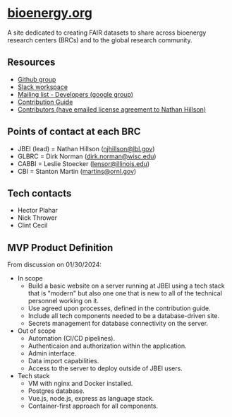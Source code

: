 # [bioenergy.org](https://bioenergy.org/)
A site dedicated to creating FAIR datasets to share across bioenergy research centers (BRCs) and to the global research community.

## Resources
- [Github group](https://github.com/bioenergy-research-centers)
- [Slack workspace](https://join.slack.com/t/cross-brc/shared_invite/zt-2a6ibcqpy-mEIh6dFEA0X07WM~KRSz4w)
- [Mailing list - Developers (google group)](dev@bioenergy.org)
- [Contribution Guide](CONTRIBUTING.md)
- [Contributors (have emailed license agreement to Nathan Hillson)](CONTRIBUTING.txt)

## Points of contact at each BRC
- JBEI (lead) = Nathan Hillson (njhillson@lbl.gov)
- GLBRC = Dirk Norman (dirk.norman@wisc.edu)
- CABBI = Leslie Stoecker (lensor@illinois.edu)
- CBI = Stanton Martin (martins@ornl.gov)

## Tech contacts
- Hector Plahar
- Nick Thrower
- Clint Cecil

## MVP Product Definition
From discussion on 01/30/2024:
- In scope
  - Build a basic website on a server running at JBEI using a tech stack that is "modern" but also one one that is new to all of the technical personnel working on it.
  - Use agreed upon processes, defined in the contribution guide.
  - Include all tech components needed to be a database-driven site.
  - Secrets management for database connectivity on the server.
- Out of scope
  - Automation (CI/CD pipelines).
  - Authenticaion and authorization within the application.
  - Admin interface.
  - Data import capabilities.
  - Access to the server to deploy outside of JBEI users.
- Tech stack
  - VM with nginx and Docker installed.
  - Postgres database.
  - Vue.js, node.js, express as language stack.
  - Container-first approach for all components.
